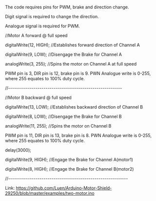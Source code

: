 The code requires pins for PWM, brake and direction change.

Digit signal is required to change the direction.

Analogue signal is required for PWM. 

  //Motor A forward @ full speed
  
  digitalWrite(12, HIGH); //Establishes forward direction of Channel A
  
  digitalWrite(9, LOW);   //Disengage the Brake for Channel A
  
  analogWrite(3, 255);   //Spins the motor on Channel A at full speed
  
 PWM pin is 3, DIR pin is 12, brake pin is 9. PWN Analogue write is 0-255, where 255 equates to 100% duty cycle. 
 
//----------------------------------------------------------

  //Motor B backward @ full speed
  
  digitalWrite(13, LOW);  //Establishes backward direction of Channel B
  
  digitalWrite(8, LOW);   //Disengage the Brake for Channel B
  
  analogWrite(11, 255);    //Spins the motor on Channel B

  PWM pin is 11, DIR pin is 13, brake pin is 8. PWN Analogue write is 0-255, where 255 equates to 100% duty cycle. 
  
  delay(3000);
  
  digitalWrite(9, HIGH);  //Engage the Brake for Channel A(motor1)
  
  digitalWrite(8, HIGH);  //Engage the Brake for Channel B(motor2)

//-------------------------------------------------------------



Link: https://github.com/Luen/Arduino-Motor-Shield-29250/blob/master/examples/two-motor.ino
